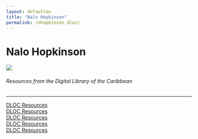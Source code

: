 ```yaml
---
layout: defaultau
title: "Nalo Hopkinson"
permalink: /nhopkinson_dloc/
---
```

<!-- partial:index.partial.html -->
<div class="content">
    <h1>Nalo Hopkinson</h1>
    <div class="quote">
        <div><img src="https://upload.wikimedia.org/wikipedia/commons/7/74/Worldcon_75_in_Helsinki_2017_29.jpg" class="logo"></div>
    </div>
    <body>
    <h6>Resources from the Digital Library of the Caribbean</h6><hr> 
        <a href="https://www.dloc.com/AA00032523/00015/images/201" target="_blank">DLOC Resources</a><br>
        <a href="https://www.dloc.com/AA00000079/00006/images/277" target="_blank">DLOC Resources</a><br>
        <a href="https://www.dloc.com/AA00000079/00005/images/33" target="_blank">DLOC Resources</a><br>
        <a href="https://www.dloc.com/UF00088915/00255/images/40" target="_blank">DLOC Resources</a><br>
        <a href="https://www.dloc.com/UF00088915/00015/images/36" target="_blank">DLOC Resources</a><br>
    </body> 
          </div>
  <!-- partial -->
<script src='https://cdnjs.cloudflare.com/ajax/libs/jquery/3.1.1/jquery.min.js'></script><script  src="{{ site.baseurl }}/assets/js/authorscript.js"></script>